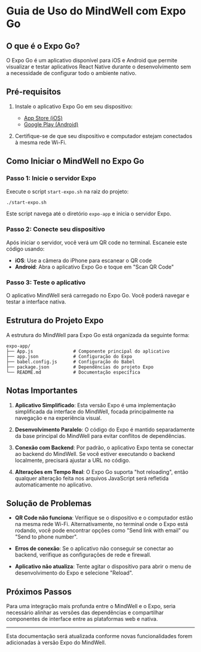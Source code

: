 # Guia de Uso do MindWell com Expo Go

## O que é o Expo Go?

O Expo Go é um aplicativo disponível para iOS e Android que permite visualizar e testar aplicativos React Native durante o desenvolvimento sem a necessidade de configurar todo o ambiente nativo.

## Pré-requisitos

1. Instale o aplicativo Expo Go em seu dispositivo:
   - [App Store (iOS)](https://apps.apple.com/app/apple-store/id982107779)
   - [Google Play (Android)](https://play.google.com/store/apps/details?id=host.exp.exponent)

2. Certifique-se de que seu dispositivo e computador estejam conectados à mesma rede Wi-Fi.

## Como Iniciar o MindWell no Expo Go

### Passo 1: Inicie o servidor Expo

Execute o script `start-expo.sh` na raiz do projeto:

```bash
./start-expo.sh
```

Este script navega até o diretório `expo-app` e inicia o servidor Expo.

### Passo 2: Conecte seu dispositivo

Após iniciar o servidor, você verá um QR code no terminal. Escaneie este código usando:

- **iOS**: Use a câmera do iPhone para escanear o QR code
- **Android**: Abra o aplicativo Expo Go e toque em "Scan QR Code"

### Passo 3: Teste o aplicativo

O aplicativo MindWell será carregado no Expo Go. Você poderá navegar e testar a interface nativa.

## Estrutura do Projeto Expo

A estrutura do MindWell para Expo Go está organizada da seguinte forma:

```
expo-app/
├── App.js               # Componente principal do aplicativo
├── app.json             # Configuração do Expo
├── babel.config.js      # Configuração do Babel
├── package.json         # Dependências do projeto Expo
└── README.md            # Documentação específica
```

## Notas Importantes

1. **Aplicativo Simplificado**: Esta versão Expo é uma implementação simplificada da interface do MindWell, focada principalmente na navegação e na experiência visual.

2. **Desenvolvimento Paralelo**: O código do Expo é mantido separadamente da base principal do MindWell para evitar conflitos de dependências.

3. **Conexão com Backend**: Por padrão, o aplicativo Expo tenta se conectar ao backend do MindWell. Se você estiver executando o backend localmente, precisará ajustar a URL no código.

4. **Alterações em Tempo Real**: O Expo Go suporta "hot reloading", então qualquer alteração feita nos arquivos JavaScript será refletida automaticamente no aplicativo.

## Solução de Problemas

- **QR Code não funciona**: Verifique se o dispositivo e o computador estão na mesma rede Wi-Fi. Alternativamente, no terminal onde o Expo está rodando, você pode encontrar opções como "Send link with email" ou "Send to phone number".

- **Erros de conexão**: Se o aplicativo não conseguir se conectar ao backend, verifique as configurações de rede e firewall.

- **Aplicativo não atualiza**: Tente agitar o dispositivo para abrir o menu de desenvolvimento do Expo e selecione "Reload".

## Próximos Passos

Para uma integração mais profunda entre o MindWell e o Expo, seria necessário alinhar as versões das dependências e compartilhar componentes de interface entre as plataformas web e nativa.

---

Esta documentação será atualizada conforme novas funcionalidades forem adicionadas à versão Expo do MindWell.
